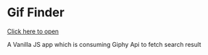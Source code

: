 # Gif Finder

[Click here to open](https://Gif-finder.raghavshukla.repl.co)

A Vanilla JS app which is consuming Giphy Api to fetch search result
